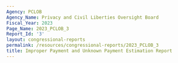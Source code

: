 ```yaml
---
Agency: PCLOB
Agency_Name: Privacy and Civil Liberties Oversight Board
Fiscal_Year: 2023
Page_Name: 2023_PCLOB_3
Report_Id: '3'
layout: congressional-reports
permalink: /resources/congressional-reports/2023_PCLOB_3
title: Improper Payment and Unknown Payment Estimation Report
---
```

